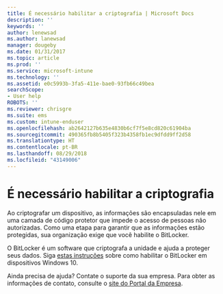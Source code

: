 ```yaml
---
title: É necessário habilitar a criptografia | Microsoft Docs
description: ''
keywords: ''
author: lenewsad
ms.author: lanewsad
manager: dougeby
ms.date: 01/31/2017
ms.topic: article
ms.prod: ''
ms.service: microsoft-intune
ms.technology: ''
ms.assetid: e0c5993b-3fa5-411e-bae0-93fb66c49bea
searchScope:
- User help
ROBOTS: ''
ms.reviewer: chrisgre
ms.suite: ems
ms.custom: intune-enduser
ms.openlocfilehash: ab2642127b635e4830b6cf7f5e8cd820c61904ba
ms.sourcegitcommit: 490365fb8b5405f323b4358fb1ec9dfdd9ff2d58
ms.translationtype: HT
ms.contentlocale: pt-BR
ms.lasthandoff: 08/29/2018
ms.locfileid: "43149006"
---
```

# <a name="you-need-to-enable-encryption"></a>É necessário habilitar a criptografia

Ao criptografar um dispositivo, as informações são encapsuladas nele em uma camada de código protetor que impede o acesso de pessoas não autorizadas. Como uma etapa para garantir que as informações estão protegidas, sua organização exige que você habilite o BitLocker.

O BitLocker é um software que criptografa a unidade e ajuda a proteger seus dados. Siga [estas instruções](https://gallery.technet.microsoft.com/How-to-turn-on-BitLocker-34294d3d) sobre como habilitar o BitLocker em dispositivos Windows 10.

Ainda precisa de ajuda? Contate o suporte da sua empresa. Para obter as informações de contato, consulte o [site do Portal da Empresa](https://go.microsoft.com/fwlink/?linkid=2010980).
